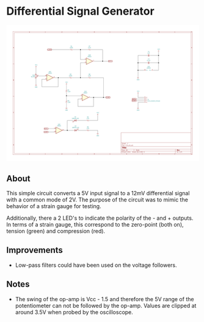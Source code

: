 # Differential Signal Generator

![Circuit Diagram](img/circuit.svg)

## About

This simple circuit converts a 5V input signal to a 12mV differential signal
with a common mode of 2V. The purpose of the circuit was to mimic the behavior
of a strain gauge for testing.

Additionally, there a 2 LED's to indicate the polarity of the - and + outputs.
In terms of a strain gauge, this correspond to the zero-point (both on), tension
(green) and compression (red).

## Improvements

-   Low-pass filters could have been used on the voltage followers.

## Notes

-   The swing of the op-amp is Vcc - 1.5 and therefore the 5V range of the
    potentiometer can not be followed by the op-amp. Values are clipped at
    around 3.5V when probed by the oscilloscope.
